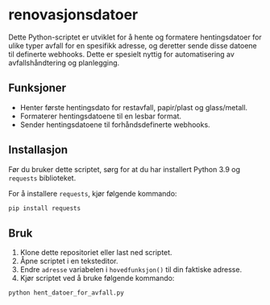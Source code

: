 # renovasjonsdatoer

Dette Python-scriptet er utviklet for å hente og formatere hentingsdatoer for ulike typer avfall for en spesifikk adresse, og deretter sende disse datoene til definerte webhooks. Dette er spesielt nyttig for automatisering av avfallshåndtering og planlegging.

## Funksjoner

- Henter første hentingsdato for restavfall, papir/plast og glass/metall.
- Formaterer hentingsdatoene til en lesbar format.
- Sender hentingsdatoene til forhåndsdefinerte webhooks.

## Installasjon

Før du bruker dette scriptet, sørg for at du har installert Python 3.9 og `requests` biblioteket. 

For å installere `requests`, kjør følgende kommando:

```bash
pip install requests
```

## Bruk

1. Klone dette repositoriet eller last ned scriptet.
2. Åpne scriptet i en teksteditor.
3. Endre `adresse` variabelen i `hovedfunksjon()` til din faktiske adresse.
4. Kjør scriptet ved å bruke følgende kommando:

```bash
python hent_datoer_for_avfall.py
```

